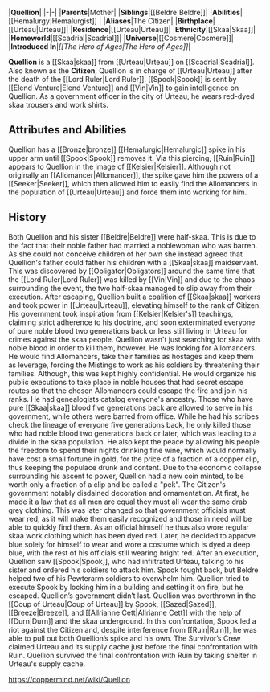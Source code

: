 |**Quellion**|
|-|-|
|**Parents**|Mother|
|**Siblings**|[[Beldre\|Beldre]]|
|**Abilities**|[[Hemalurgy\|Hemalurgist]] |
|**Aliases**|The Citizen|
|**Birthplace**|[[Urteau\|Urteau]]|
|**Residence**|[[Urteau\|Urteau]]|
|**Ethnicity**|[[Skaa\|Skaa]]|
|**Homeworld**|[[Scadrial\|Scadrial]]|
|**Universe**|[[Cosmere\|Cosmere]]|
|**Introduced In**|*[[The Hero of Ages\|The Hero of Ages]]*|

**Quellion** is a [[Skaa\|skaa]] from [[Urteau\|Urteau]] on [[Scadrial\|Scadrial]].
Also known as the **Citizen**, Quellion is in charge of [[Urteau\|Urteau]] after the death of the [[Lord Ruler\|Lord Ruler]]. [[Spook\|Spook]] is sent by [[Elend Venture\|Elend Venture]] and [[Vin\|Vin]] to gain intelligence on Quellion. As a government officer in the city of Urteau, he wears red-dyed skaa trousers and work shirts.

## Attributes and Abilities
Quellion has a [[Bronze\|bronze]] [[Hemalurgic\|Hemalurgic]] spike in his upper arm until [[Spook\|Spook]] removes it. Via this piercing, [[Ruin\|Ruin]] appears to Quellion in the image of [[Kelsier\|Kelsier]]. Although not originally an [[Allomancer\|Allomancer]], the spike gave him the powers of a [[Seeker\|Seeker]], which then allowed him to easily find the Allomancers in the population of [[Urteau\|Urteau]] and force them into working for him.

## History
Both Quellion and his sister [[Beldre\|Beldre]] were half-skaa. This is due to the fact that their noble father had married a noblewoman who was barren. As she could not conceive children of her own she instead agreed that Quellion's father could father his children with a [[Skaa\|skaa]] maidservant. This was discovered by [[Obligator\|Obligators]] around the same time that the [[Lord Ruler\|Lord Ruler]] was killed by [[Vin\|Vin]] and due to the chaos surrounding the event, the two half-skaa managed to slip away from their execution.
After escaping, Quellion built a coalition of [[Skaa\|skaa]] workers and took power in [[Urteau\|Urteau]], elevating himself to the rank of Citizen. His government took inspiration from [[Kelsier\|Kelsier's]] teachings, claiming strict adherence to his doctrine, and soon exterminated everyone of pure noble blood two generations back or less still living in Urteau for crimes against the skaa people.
Quellion wasn't just searching for skaa with noble blood in order to kill them, however. He was looking for Allomancers. He would find Allomancers, take their families as hostages and keep them as leverage, forcing the Mistings to work as his soldiers by threatening their families. Although, this was kept highly confidential. He would organize his public executions to take place in noble houses that had secret escape routes so that the chosen Allomancers could escape the fire and join his ranks.
He had genealogists catalog everyone's ancestry. Those who have pure [[Skaa\|skaa]] blood five generations back are allowed to serve in his government, while others were barred from office. While he had his scribes check the lineage of everyone five generations back, he only killed those who had noble blood two generations back or later, which was leading to a divide in the skaa population.
He also kept the peace by allowing his people the freedom to spend their nights drinking fine wine, which would normally have cost a small fortune in gold, for the price of a fraction of a copper clip, thus keeping the populace drunk and content.
Due to the economic collapse surrounding his ascent to power, Quellion had a new coin minted, to be worth only a fraction of a clip and be called a "pek".
The Citizen's government notably disdained decoration and ornamentation. At first, he made it a law that as all men are equal they must all wear the same drab grey clothing. This was later changed so that government officials must wear red, as it will make them easily recognized and those in need will be able to quickly find them. As an official himself he thus also wore regular skaa work clothing which has been dyed red. Later, he decided to approve blue solely for himself to wear and wore a costume which is dyed a deep blue, with the rest of his officials still wearing bright red.
After an execution, Quellion saw [[Spook\|Spook]], who had infiltrated Urteau, talking to his sister and ordered his soldiers to attack him. Spook fought back, but Beldre helped two of his Pewterarm soldiers to overwhelm him. Quellion tried to execute Spook by locking him in a building and setting it on fire, but he escaped.
Quellion’s government didn’t last. Quellion was overthrown in the [[Coup of Urteau\|Coup of Urteau]] by Spook, [[Sazed\|Sazed]], [[Breeze\|Breeze]], and [[Allrianne Cett\|Allrianne Cett]] with the help of [[Durn\|Durn]] and the skaa underground. In this confrontation, Spook led a riot against the Citizen and, despite interference from [[Ruin\|Ruin]], he was able to pull out both Quellion’s spike and his own. The Survivor’s Crew claimed Urteau and its supply cache just before the final confrontation with Ruin.
Quellion survived the final confrontation with Ruin by taking shelter in Urteau's supply cache.



https://coppermind.net/wiki/Quellion